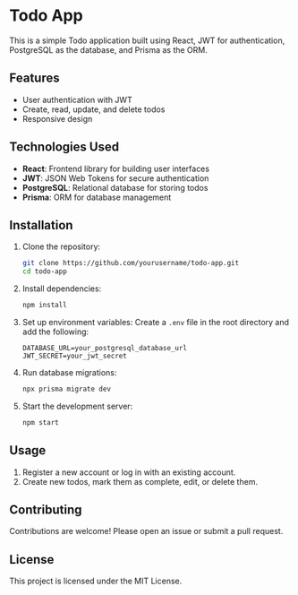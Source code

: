 # Todo App

This is a simple Todo application built using React, JWT for authentication, PostgreSQL as the database, and Prisma as the ORM.

## Features

- User authentication with JWT
- Create, read, update, and delete todos
- Responsive design

## Technologies Used

- **React**: Frontend library for building user interfaces
- **JWT**: JSON Web Tokens for secure authentication
- **PostgreSQL**: Relational database for storing todos
- **Prisma**: ORM for database management

## Installation

1. Clone the repository:

   ```sh
   git clone https://github.com/yourusername/todo-app.git
   cd todo-app
   ```

2. Install dependencies:

   ```sh
   npm install
   ```

3. Set up environment variables:
   Create a `.env` file in the root directory and add the following:

   ```env
   DATABASE_URL=your_postgresql_database_url
   JWT_SECRET=your_jwt_secret
   ```

4. Run database migrations:

   ```sh
   npx prisma migrate dev
   ```

5. Start the development server:
   ```sh
   npm start
   ```

## Usage

1. Register a new account or log in with an existing account.
2. Create new todos, mark them as complete, edit, or delete them.

## Contributing

Contributions are welcome! Please open an issue or submit a pull request.

## License

This project is licensed under the MIT License.
